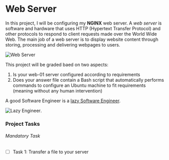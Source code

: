 # Web Server

In this project, I will be configuring my **NGINX** web server. A *web server* is software and hardware that uses HTTP (Hypertext Transfer Protocol) and other protocols to respond to client requests made over the World Wide Web. The main job of a web server is to display website content through storing, processing and delivering webpages to users.

![Web Server](https://media.geeksforgeeks.org/wp-content/uploads/20190927155217/webserver.png)

This project will be graded baed on two aspects:
1. Is your web-01 server configured according to requirements
2. Does your answer file contain a Bash script that automatically performs commands to configure an Ubuntu machine to fit requirements (meaning without any human intervention)

A good Software Engineer is a [lazy Software Engineer](https://alx-intranet.hbtn.io/rltoken/sRY__axKNHhNW0SVmsUC_A).

![Lazy Engineer](https://s3.amazonaws.com/intranet-projects-files/holbertonschool-sysadmin_devops/266/82VsYEC.jpg).

### Project Tasks
###### Mandatory Task
- [ ] Task 1: Transfer a file to your server
